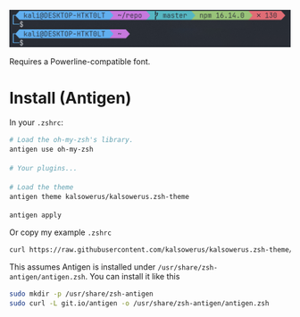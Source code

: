 ![preview](theme.png)

Requires a Powerline-compatible font.

# Install (Antigen)

In your `.zshrc`:

```zsh
# Load the oh-my-zsh's library.
antigen use oh-my-zsh

# Your plugins...

# Load the theme
antigen theme kalsowerus/kalsowerus.zsh-theme

antigen apply
```

Or copy my example `.zshrc`

```zsh
curl https://raw.githubusercontent.com/kalsowerus/kalsowerus.zsh-theme/master/antigen.zshrc -o ~/.zshrc
```

This assumes Antigen is installed under `/usr/share/zsh-antigen/antigen.zsh`. You can install it like this

```zsh
sudo mkdir -p /usr/share/zsh-antigen
sudo curl -L git.io/antigen -o /usr/share/zsh-antigen/antigen.zsh
```

